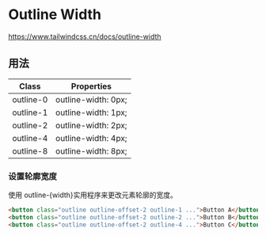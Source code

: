 # Outline Width

<https://www.tailwindcss.cn/docs/outline-width>

## 用法

| Class     | Properties          |
| --------- | ------------------- |
| outline-0 | outline-width: 0px; |
| outline-1 | outline-width: 1px; |
| outline-2 | outline-width: 2px; |
| outline-4 | outline-width: 4px; |
| outline-8 | outline-width: 8px; |

### 设置轮廓宽度

使用 outline-{width}实用程序来更改元素轮廓的宽度。

```html
<button class="outline outline-offset-2 outline-1 ...">Button A</button>
<button class="outline outline-offset-2 outline-2 ...">Button B</button>
<button class="outline outline-offset-2 outline-4 ...">Button C</button>
```
